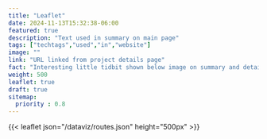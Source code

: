 ```yaml
---
title: "Leaflet"
date: 2024-11-13T15:32:38-06:00
featured: true
description: "Text used in summary on main page"
tags: ["techtags","used","in","website"]
image: ""
link: "URL linked from project details page"
fact: "Interesting little tidbit shown below image on summary and detail page"
weight: 500
leaflet: true
draft: true
sitemap:
  priority : 0.8
---
```


{{< leaflet json="/dataviz/routes.json" height="500px" >}}